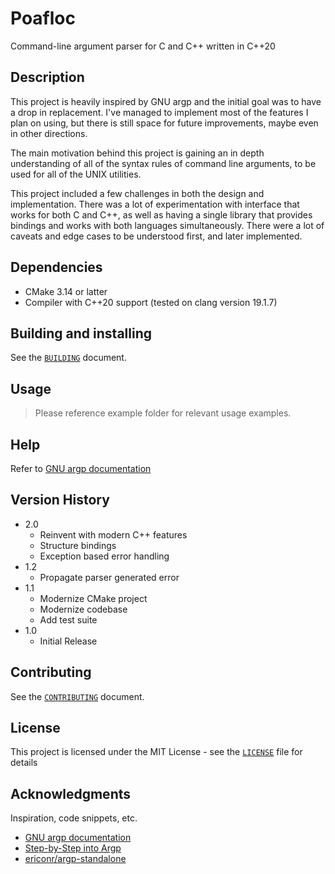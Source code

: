 # Poafloc

Command-line argument parser for C and C++ written in C++20

## Description

This project is heavily inspired by GNU argp and the initial goal was to have
a drop in replacement. I've managed to implement most of the features I plan
on using, but there is still space for future improvements, maybe even in
other directions.

The main motivation behind this project is gaining an in depth understanding
of all of the syntax rules of command line arguments, to be used for all of
the UNIX utilities.

This project included a few challenges in both the design and implementation.
There was a lot of experimentation with interface that works for both C and
C++, as well as having a single library that provides bindings and works with
both languages simultaneously. There were a lot of caveats and edge cases to
be understood first, and later implemented.


## Dependencies

* CMake 3.14 or latter
* Compiler with C++20 support (tested on clang version 19.1.7)


## Building and installing

See the [`BUILDING`](BUILDING.md) document.


## Usage

> Please reference example folder for relevant usage examples.


## Help

Refer to [GNU argp documentation](https://www.gnu.org/software/libc/manual/html_node/Argp.html)


## Version History

- 2.0
    * Reinvent with modern C++ features
    * Structure bindings
    * Exception based error handling
- 1.2
    * Propagate parser generated error
- 1.1
    * Modernize CMake project
    * Modernize codebase
    * Add test suite
- 1.0
    * Initial Release


## Contributing

See the [`CONTRIBUTING`](CONTRIBUTING.md) document.


## License

This project is licensed under the MIT License - see the [`LICENSE`](LICENSE.md) file for details


## Acknowledgments

Inspiration, code snippets, etc.
* [GNU argp documentation](https://www.gnu.org/software/libc/manual/html_node/Argp.html)
* [Step-by-Step into Argp](http://nongnu.askapache.com/argpbook/step-by-step-into-argp.pdf)
* [ericonr/argp-standalone](https://github.com/ericonr/argp-standalone)
